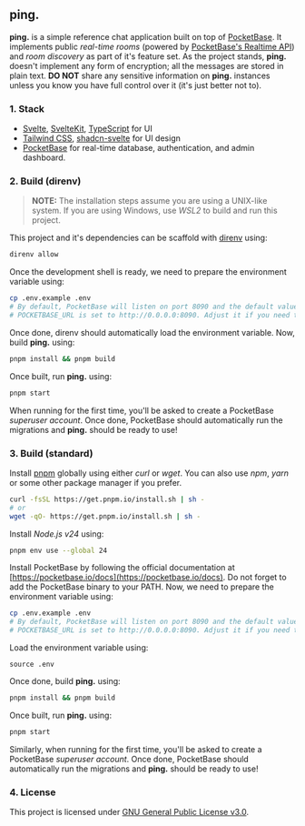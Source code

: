 ## ping.

**ping.** is a simple reference chat application built on top of
[PocketBase](https://pocketbase.io). It implements public _real-time rooms_
(powered by
[PocketBase's Realtime API](https://pocketbase.io/docs/api-realtime)) and _room
discovery_ as part of it's feature set. As the project stands, **ping.** doesn't
implement any form of encryption; all the messages are stored in plain text.
**DO NOT** share any sensitive information on **ping.** instances unless you
know you have full control over it (it's just better not to).

### 1. Stack

- [Svelte](https://svelte.dev/docs/svelte/overview),
  [SvelteKit](https://svelte.dev/docs/kit/introduction),
  [TypeScript](https://www.typescriptlang.org) for UI
- [Tailwind CSS](https://tailwindcss.com),
  [shadcn-svelte](https://shadcn-svelte.com) for UI design
- [PocketBase](https://pocketbase.io) for real-time database, authentication,
  and admin dashboard.

### 2. Build (direnv)

> **NOTE:** The installation steps assume you are using a UNIX-like system. If
> you are using Windows, use _WSL2_ to build and run this project.

This project and it's dependencies can be scaffold with
[direnv](https://direnv.net) using:

```sh
direnv allow
```

Once the development shell is ready, we need to prepare the environment variable
using:

```sh
cp .env.example .env
# By default, PocketBase will listen on port 8090 and the default value of
# POCKETBASE_URL is set to http://0.0.0.0:8090. Adjust it if you need to.
```

Once done, direnv should automatically load the environment variable. Now, build
**ping.** using:

```sh
pnpm install && pnpm build
```

Once built, run **ping.** using:

```sh
pnpm start
```

When running for the first time, you'll be asked to create a PocketBase
_superuser account_. Once done, PocketBase should automatically run the
migrations and **ping.** should be ready to use!

### 3. Build (standard)

Install [pnpm](https://pnpm.io) globally using either _curl_ or _wget_. You can
also use _npm_, _yarn_ or some other package manager if you prefer.

```sh
curl -fsSL https://get.pnpm.io/install.sh | sh -
# or
wget -qO- https://get.pnpm.io/install.sh | sh -
```

Install _Node.js v24_ using:

```sh
pnpm env use --global 24
```

Install PocketBase by following the official documentation at
[https://pocketbase.io/docs](https://pocketbase.io/docs). Do not forget to add
the PocketBase binary to your PATH. Now, we need to prepare the environment
variable using:

```sh
cp .env.example .env
# By default, PocketBase will listen on port 8090 and the default value of
# POCKETBASE_URL is set to http://0.0.0.0:8090. Adjust it if you need to.
```

Load the environment variable using:

```
source .env
```

Once done, build **ping.** using:

```sh
pnpm install && pnpm build
```

Once built, run **ping.** using:

```sh
pnpm start
```

Similarly, when running for the first time, you'll be asked to create a
PocketBase _superuser account_. Once done, PocketBase should automatically run
the migrations and **ping.** should be ready to use!

### 4. License

This project is licensed under [GNU General Public License v3.0](/LICENSE).
